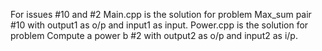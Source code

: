 For issues #10 and #2
Main.cpp is the solution for problem Max_sum pair #10 with output1 as o/p and input1 as input.
Power.cpp is the solution for problem Compute a power b #2 with output2 as o/p and input2 as i/p.
